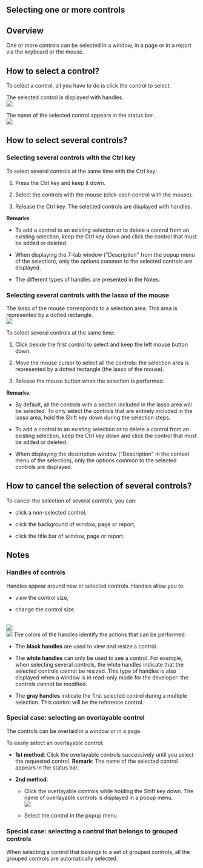 


## Selecting one or more controls
			



<a name="NOTE1"></a>
<a name="NOTE1_1"></a>


## Overview
<a name="overview_ELTTEXTE000171"></a>
One or more controls can be selected in a window, in a page or in a report via the keyboard or the mouse.

<a name="NOTE2"></a>
<a name="NOTE2_1"></a>


## How to select a control?
<a name="how_select_control_ELTTEXTE000195"></a>
To select a control, all you have to do is click the control to select.

The selected control is displayed with handles. <br>![](https://doc.pcsoft.fr/en-US/images/image.awp?langid=3&name=Selection_champs_poignees.gif)


The name of the selected control appears in the status bar. <br>![](https://doc.pcsoft.fr/en-US/images/image.awp?langid=3&name=NomChampBarreEtat.gif)


<a name="NOTE3"></a>
<a name="NOTE3_1"></a>


## How to select several controls?
<a name="how_select_several_controls_ELTTEXTE000219"></a>


### Selecting several controls with the Ctrl key
<a name="selecting_several_controls_with_the_ctrl_key_ELTPARAGRAPHE000031"></a>

To select several controls at the same time with the Ctrl key:

1. Press the Ctrl key and keep it down.

2. Select the controls with the mouse (click each control with the mouse).

3. Release the Ctrl key. The selected controls are displayed with handles. 




**Remarks**: 

- To add a control to an existing selection or to delete a control from an existing selection, keep the Ctrl key down and click the control that must be added or deleted.

- When displaying the 7-tab window ("Description" from the popup menu of the selection), only the options common to the selected controls are displayed.

- The different types of handles are presented in the Notes.



<a name="NOTE3_2"></a>


### Selecting several controls with the lasso of the mouse
<a name="selecting_several_controls_with_the_lasso_the_mouse_ELTPARAGRAPHE000048"></a>

The lasso of the mouse corresponds to a selection area. This area is represented by a dotted rectangle. <br>![](https://doc.pcsoft.fr/en-US/images/image.awp?langid=3&name=LassoSouris.gif)


To select several controls at the same time:

1. Click beside the first control to select and keep the left mouse button down.

2. Move the mouse cursor to select all the controls: the selection area is represented by a dotted rectangle (the lasso of the mouse).

3. Release the mouse button when the selection is performed. 




**Remarks**:

- By default, all the controls with a section included in the lasso area will be selected. To only select the controls that are entirely included in the lasso area, hold the Shift key down during the selection steps.

- To add a control to an existing selection or to delete a control from an existing selection, keep the Ctrl key down and click the control that must be added or deleted.

- When displaying the description window ("Description" in the context menu of the selection), only the options common to the selected controls are displayed.




<a name="NOTE4"></a>
<a name="NOTE4_1"></a>


## How to cancel the selection of several controls?
<a name="how_cancel_the_selection_several_controls_ELTTEXTE000249"></a>
To cancel the selection of several controls, you can:

- click a non-selected control, 

- click the background of window, page or report, 

- click the title bar of window, page or report.




<a name="NOTE5"></a>
<a name="NOTE5_1"></a>


## Notes
<a name="notes_ELTTEXTE000273"></a>


### Handles of controls
<a name="handles_controls_ELTPARAGRAPHE000084"></a>

Handles appear around new or selected controls. Handles allow you to:

- view the control size,

- change the control size.

<br>![](https://doc.pcsoft.fr/en-US/images/image.awp?langid=3&name=PoigneesNoires.gif)<br>![](https://doc.pcsoft.fr/en-US/images/image.awp?langid=3&name=PoigneeGriseBlanche.gif)
The colors of the handles identify the actions that can be performed:

- The **black handles** are used to view and resize a control.

- The **white handles** can only be used to see a control. For example, when selecting several controls, the white handles indicate that the selected controls cannot be resized.
	This type of handles is also displayed when a window is in read-only mode for the developer: the controls cannot be modified.

- The **gray handles** indicate the first selected control during a multiple selection. This control will be the reference control.



<a name="NOTE5_2"></a>


### Special case: selecting an overlayable control
<a name="special_case_selecting_overlayable_control_ELTPARAGRAPHE000104"></a>

The controls can be overlaid in a window or in a page.

To easily select an overlayable control:

- **1st method**: Click the overlayable controls successively until you select the requested control.
	**Remark**: The name of the selected control appears in the status bar.

- **2nd method**:

	- Click the overlayable controls while holding the Shift key down. The name of overlayable controls is displayed in a popup menu.<br>![](https://doc.pcsoft.fr/en-US/images/image.awp?langid=3&name=champSuperpose.gif)


	- Select the control in the popup menu.



<a name="NOTE5_3"></a>


### Special case: selecting a control that belongs to grouped controls
<a name="special_case_selecting_control_that_belongs_grouped_controls_ELTPARAGRAPHE000122"></a>

When selecting a control that belongs to a set of grouped controls, all the grouped controls are automatically selected.


